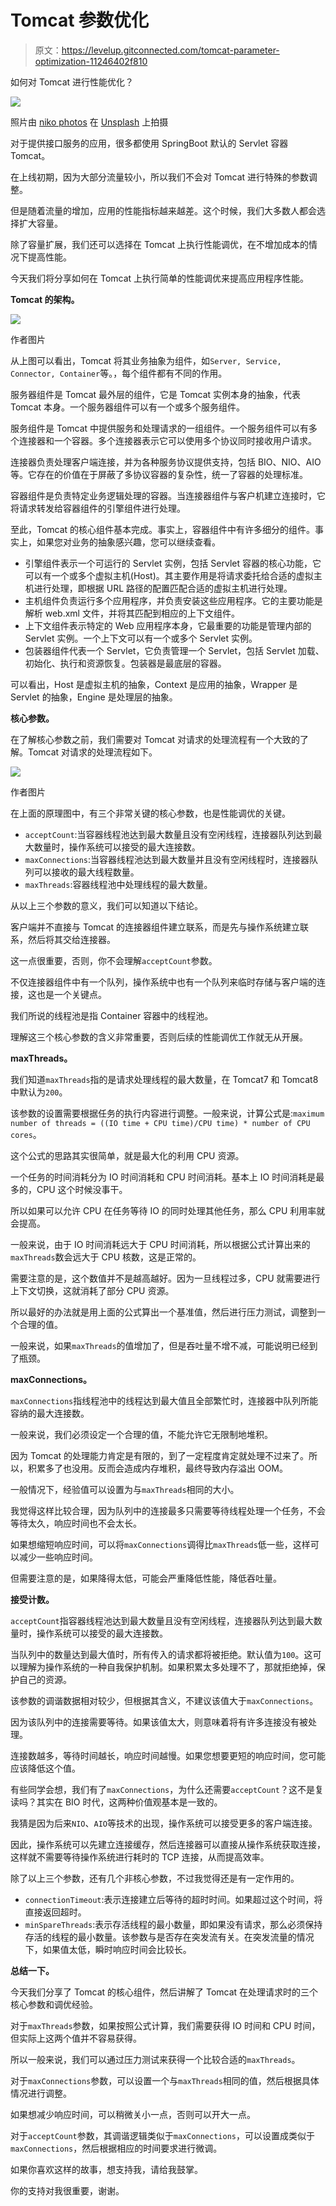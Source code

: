# Tomcat 参数优化

> 原文：<https://levelup.gitconnected.com/tomcat-parameter-optimization-11246402f810>

如何对 Tomcat 进行性能优化？

![](img/a7e6950a0a079a46109bc9b36a174f94.png)

照片由 [niko photos](https://unsplash.com/@niko_photos?utm_source=unsplash&utm_medium=referral&utm_content=creditCopyText) 在 [Unsplash](https://unsplash.com/s/photos/tree?utm_source=unsplash&utm_medium=referral&utm_content=creditCopyText) 上拍摄

对于提供接口服务的应用，很多都使用 SpringBoot 默认的 Servlet 容器 Tomcat。

在上线初期，因为大部分流量较小，所以我们不会对 Tomcat 进行特殊的参数调整。

但是随着流量的增加，应用的性能指标越来越差。这个时候，我们大多数人都会选择扩大容量。

除了容量扩展，我们还可以选择在 Tomcat 上执行性能调优，在不增加成本的情况下提高性能。

今天我们将分享如何在 Tomcat 上执行简单的性能调优来提高应用程序性能。

**Tomcat 的架构。**

![](img/b254c6de0f2d974e2791345bb538cced.png)

作者图片

从上图可以看出，Tomcat 将其业务抽象为组件，如`Server, Service, Connector, Container`等。，每个组件都有不同的作用。

服务器组件是 Tomcat 最外层的组件，它是 Tomcat 实例本身的抽象，代表 Tomcat 本身。一个服务器组件可以有一个或多个服务组件。

服务组件是 Tomcat 中提供服务和处理请求的一组组件。一个服务组件可以有多个连接器和一个容器。多个连接器表示它可以使用多个协议同时接收用户请求。

连接器负责处理客户端连接，并为各种服务协议提供支持，包括 BIO、NIO、AIO 等。它存在的价值在于屏蔽了多协议容器的复杂性，统一了容器的处理标准。

容器组件是负责特定业务逻辑处理的容器。当连接器组件与客户机建立连接时，它将请求转发给容器组件的引擎组件进行处理。

至此，Tomcat 的核心组件基本完成。事实上，容器组件中有许多细分的组件。事实上，如果您对业务的抽象感兴趣，您可以继续查看。

*   引擎组件表示一个可运行的 Servlet 实例，包括 Servlet 容器的核心功能，它可以有一个或多个虚拟主机(Host)。其主要作用是将请求委托给合适的虚拟主机进行处理，即根据 URL 路径的配置匹配合适的虚拟主机进行处理。
*   主机组件负责运行多个应用程序，并负责安装这些应用程序。它的主要功能是解析 web.xml 文件，并将其匹配到相应的上下文组件。
*   上下文组件表示特定的 Web 应用程序本身，它最重要的功能是管理内部的 Servlet 实例。一个上下文可以有一个或多个 Servlet 实例。
*   包装器组件代表一个 Servlet，它负责管理一个 Servlet，包括 Servlet 加载、初始化、执行和资源恢复。包装器是最底层的容器。

可以看出，Host 是虚拟主机的抽象，Context 是应用的抽象，Wrapper 是 Servlet 的抽象，Engine 是处理层的抽象。

**核心参数。**

在了解核心参数之前，我们需要对 Tomcat 对请求的处理流程有一个大致的了解。Tomcat 对请求的处理流程如下。

![](img/2a131218a16aeefad93a60762d709f44.png)

作者图片

在上面的原理图中，有三个非常关键的核心参数，也是性能调优的关键。

*   `acceptCount`:当容器线程池达到最大数量且没有空闲线程，连接器队列达到最大数量时，操作系统可以接受的最大连接数。
*   `maxConnections`:当容器线程池达到最大数量并且没有空闲线程时，连接器队列可以接收的最大线程数量。
*   `maxThreads`:容器线程池中处理线程的最大数量。

从以上三个参数的意义，我们可以知道以下结论。

客户端并不直接与 Tomcat 的连接器组件建立联系，而是先与操作系统建立联系，然后将其交给连接器。

这一点很重要，否则，你不会理解`acceptCount`参数。

不仅连接器组件中有一个队列，操作系统中也有一个队列来临时存储与客户端的连接，这也是一个关键点。

我们所说的线程池是指 Container 容器中的线程池。

理解这三个核心参数的含义非常重要，否则后续的性能调优工作就无从开展。

**maxThreads。**

我们知道`maxThreads`指的是请求处理线程的最大数量，在 Tomcat7 和 Tomcat8 中默认为`200`。

该参数的设置需要根据任务的执行内容进行调整。一般来说，计算公式是:`maximum number of threads = ((IO time + CPU time)/CPU time) * number of CPU cores`。

这个公式的思路其实很简单，就是最大化的利用 CPU 资源。

一个任务的时间消耗分为 IO 时间消耗和 CPU 时间消耗。基本上 IO 时间消耗是最多的，CPU 这个时候没事干。

所以如果可以允许 CPU 在任务等待 IO 的同时处理其他任务，那么 CPU 利用率就会提高。

一般来说，由于 IO 时间消耗远大于 CPU 时间消耗，所以根据公式计算出来的`maxThreads`数会远大于 CPU 核数，这是正常的。

需要注意的是，这个数值并不是越高越好。因为一旦线程过多，CPU 就需要进行上下文切换，这就消耗了部分 CPU 资源。

所以最好的办法就是用上面的公式算出一个基准值，然后进行压力测试，调整到一个合理的值。

一般来说，如果`maxThreads`的值增加了，但是吞吐量不增不减，可能说明已经到了瓶颈。

**maxConnections。**

`maxConnections`指线程池中的线程达到最大值且全部繁忙时，连接器中队列所能容纳的最大连接数。

一般来说，我们必须设定一个合理的值，不能允许它无限制地堆积。

因为 Tomcat 的处理能力肯定是有限的，到了一定程度肯定就处理不过来了。所以，积累多了也没用。反而会造成内存堆积，最终导致内存溢出 OOM。

一般情况下，经验值可以设置为与`maxThreads`相同的大小。

我觉得这样比较合理，因为队列中的连接最多只需要等待线程处理一个任务，不会等待太久，响应时间也不会太长。

如果想缩短响应时间，可以将`maxConnections`调得比`maxThreads`低一些，这样可以减少一些响应时间。

但需要注意的是，如果降得太低，可能会严重降低性能，降低吞吐量。

**接受计数。**

`acceptCount`指容器线程池达到最大数量且没有空闲线程，连接器队列达到最大数量时，操作系统可以接受的最大连接数。

当队列中的数量达到最大值时，所有传入的请求都将被拒绝。默认值为`100`。这可以理解为操作系统的一种自我保护机制。如果积累太多处理不了，那就拒绝掉，保护自己的资源。

该参数的调谐数据相对较少，但根据其含义，不建议该值大于`maxConnections`。

因为该队列中的连接需要等待。如果该值太大，则意味着将有许多连接没有被处理。

连接数越多，等待时间越长，响应时间越慢。如果您想要更短的响应时间，您可能应该降低这个值。

有些同学会想，我们有了`maxConnections`，为什么还需要`acceptCount`？这不是复读吗？其实在 BIO 时代，这两种价值观基本是一致的。

我猜是因为后来`NIO`、`AIO`等技术的出现，操作系统可以接受更多的客户端连接。

因此，操作系统可以先建立连接缓存，然后连接器可以直接从操作系统获取连接，这样就不需要等待操作系统进行耗时的 TCP 连接，从而提高效率。

除了以上三个参数，还有几个非核心参数，不过我觉得还是有一定作用的。

*   `connectionTimeout`:表示连接建立后等待的超时时间。如果超过这个时间，将直接返回超时。
*   `minSpareThreads`:表示存活线程的最小数量，即如果没有请求，那么必须保持存活的线程的最小数量。该参数与是否存在突发流有关。在突发流量的情况下，如果值太低，瞬时响应时间会比较长。

**总结一下。**

今天我们分享了 Tomcat 的核心组件，然后讲解了 Tomcat 在处理请求时的三个核心参数和调优经验。

对于`maxThreads`参数，如果按照公式计算，我们需要获得 IO 时间和 CPU 时间，但实际上这两个值并不容易获得。

所以一般来说，我们可以通过压力测试来获得一个比较合适的`maxThreads`。

对于`maxConnections`参数，可以设置一个与`maxThreads`相同的值，然后根据具体情况进行调整。

如果想减少响应时间，可以稍微关小一点，否则可以开大一点。

对于`acceptCount`参数，其调谐逻辑类似于`maxConnections`，可以设置成类似于`maxConnections`，然后根据相应的时间要求进行微调。

如果你喜欢这样的故事，想支持我，请给我鼓掌。

你的支持对我很重要，谢谢。